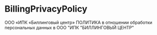 # BillingPrivacyPolicy
ООО «ИПК «Биллинговый центр» ПОЛИТИКА в отношении обработки персональных данных в ООО "ИПК "БИЛЛИНГОВЫЙ ЦЕНТР"
